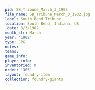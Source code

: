 ```yaml
---
pid: SB_Tribune_March_3_1902
file_name: SB_Tribune_March_3_1902.jpg
label: South Bend Tribune
location: South Bend, Indiana, US
_date: 3/3/1902
month_str: March
year: '1902'
type: JPG
notes: 
teams: 
game_info: 
player_info: 
inventoried: n
order: '305'
layout: foundry-item
collection: foundry-giants
---
```

